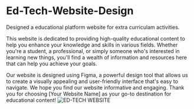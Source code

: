# Ed-Tech-Website-Design
Designed a educational platform website for extra curriculam activities.

This website is dedicated to providing high-quality educational content to help you enhance your knowledge and skills in various fields. Whether you're a student, a professional, or simply someone who's interested in learning new things, you'll find a wealth of information and resources here that can help you achieve your goals.

Our website is designed using Figma, a powerful design tool that allows us to create a visually appealing and user-friendly interface that's easy to navigate.
We hope you find our website informative and engaging. Thank you for choosing [Your Website Name] as your go-to destination for educational content!
![ED-TECH WEBSITE](https://user-images.githubusercontent.com/84329566/220544995-4fb90062-4a84-4f20-a796-4145ae566d95.png)
